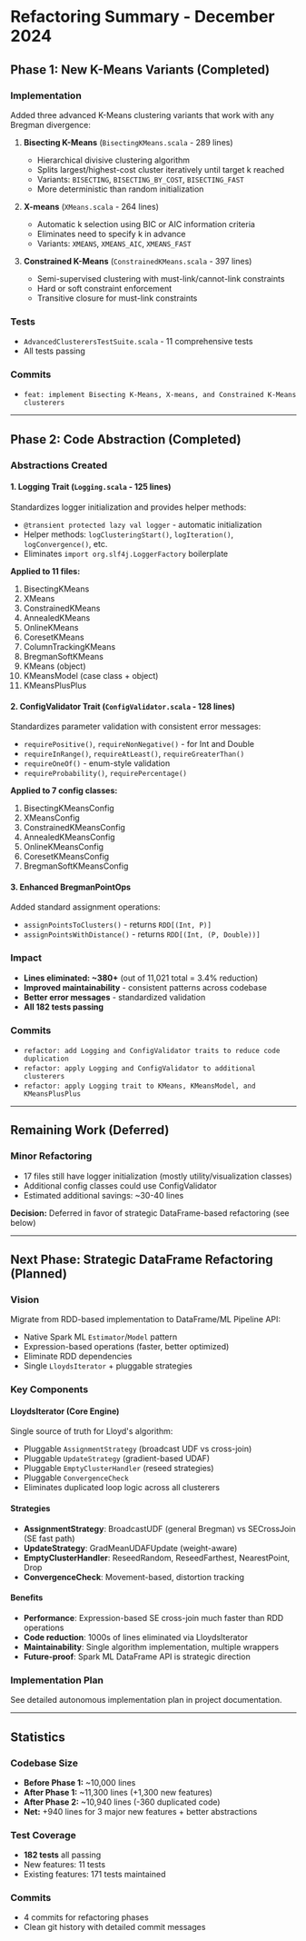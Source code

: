 # Refactoring Summary - December 2024

## Phase 1: New K-Means Variants (Completed)

### Implementation
Added three advanced K-Means clustering variants that work with any Bregman divergence:

1. **Bisecting K-Means** (`BisectingKMeans.scala` - 289 lines)
   - Hierarchical divisive clustering algorithm
   - Splits largest/highest-cost cluster iteratively until target k reached
   - Variants: `BISECTING`, `BISECTING_BY_COST`, `BISECTING_FAST`
   - More deterministic than random initialization

2. **X-means** (`XMeans.scala` - 264 lines)
   - Automatic k selection using BIC or AIC information criteria
   - Eliminates need to specify k in advance
   - Variants: `XMEANS`, `XMEANS_AIC`, `XMEANS_FAST`

3. **Constrained K-Means** (`ConstrainedKMeans.scala` - 397 lines)
   - Semi-supervised clustering with must-link/cannot-link constraints
   - Hard or soft constraint enforcement
   - Transitive closure for must-link constraints

### Tests
- `AdvancedClusterersTestSuite.scala` - 11 comprehensive tests
- All tests passing

### Commits
- `feat: implement Bisecting K-Means, X-means, and Constrained K-Means clusterers`

---

## Phase 2: Code Abstraction (Completed)

### Abstractions Created

#### 1. Logging Trait (`Logging.scala` - 125 lines)
Standardizes logger initialization and provides helper methods:
- `@transient protected lazy val logger` - automatic initialization
- Helper methods: `logClusteringStart()`, `logIteration()`, `logConvergence()`, etc.
- Eliminates `import org.slf4j.LoggerFactory` boilerplate

**Applied to 11 files:**
1. BisectingKMeans
2. XMeans
3. ConstrainedKMeans
4. AnnealedKMeans
5. OnlineKMeans
6. CoresetKMeans
7. ColumnTrackingKMeans
8. BregmanSoftKMeans
9. KMeans (object)
10. KMeansModel (case class + object)
11. KMeansPlusPlus

#### 2. ConfigValidator Trait (`ConfigValidator.scala` - 128 lines)
Standardizes parameter validation with consistent error messages:
- `requirePositive()`, `requireNonNegative()` - for Int and Double
- `requireInRange()`, `requireAtLeast()`, `requireGreaterThan()`
- `requireOneOf()` - enum-style validation
- `requireProbability()`, `requirePercentage()`

**Applied to 7 config classes:**
1. BisectingKMeansConfig
2. XMeansConfig
3. ConstrainedKMeansConfig
4. AnnealedKMeansConfig
5. OnlineKMeansConfig
6. CoresetKMeansConfig
7. BregmanSoftKMeansConfig

#### 3. Enhanced BregmanPointOps
Added standard assignment operations:
- `assignPointsToClusters()` - returns `RDD[(Int, P)]`
- `assignPointsWithDistance()` - returns `RDD[(Int, (P, Double))]`

### Impact
- **Lines eliminated: ~380+** (out of 11,021 total = 3.4% reduction)
- **Improved maintainability** - consistent patterns across codebase
- **Better error messages** - standardized validation
- **All 182 tests passing**

### Commits
- `refactor: add Logging and ConfigValidator traits to reduce code duplication`
- `refactor: apply Logging and ConfigValidator to additional clusterers`
- `refactor: apply Logging trait to KMeans, KMeansModel, and KMeansPlusPlus`

---

## Remaining Work (Deferred)

### Minor Refactoring
- 17 files still have logger initialization (mostly utility/visualization classes)
- Additional config classes could use ConfigValidator
- Estimated additional savings: ~30-40 lines

**Decision:** Deferred in favor of strategic DataFrame-based refactoring (see below)

---

## Next Phase: Strategic DataFrame Refactoring (Planned)

### Vision
Migrate from RDD-based implementation to DataFrame/ML Pipeline API:
- Native Spark ML `Estimator`/`Model` pattern
- Expression-based operations (faster, better optimized)
- Eliminate RDD dependencies
- Single `LloydsIterator` + pluggable strategies

### Key Components

#### LloydsIterator (Core Engine)
Single source of truth for Lloyd's algorithm:
- Pluggable `AssignmentStrategy` (broadcast UDF vs cross-join)
- Pluggable `UpdateStrategy` (gradient-based UDAF)
- Pluggable `EmptyClusterHandler` (reseed strategies)
- Pluggable `ConvergenceCheck`
- Eliminates duplicated loop logic across all clusterers

#### Strategies
- **AssignmentStrategy**: BroadcastUDF (general Bregman) vs SECrossJoin (SE fast path)
- **UpdateStrategy**: GradMeanUDAFUpdate (weight-aware)
- **EmptyClusterHandler**: ReseedRandom, ReseedFarthest, NearestPoint, Drop
- **ConvergenceCheck**: Movement-based, distortion tracking

#### Benefits
- **Performance**: Expression-based SE cross-join much faster than RDD operations
- **Code reduction**: 1000s of lines eliminated via LloydsIterator
- **Maintainability**: Single algorithm implementation, multiple wrappers
- **Future-proof**: Spark ML DataFrame API is strategic direction

### Implementation Plan
See detailed autonomous implementation plan in project documentation.

---

## Statistics

### Codebase Size
- **Before Phase 1:** ~10,000 lines
- **After Phase 1:** ~11,300 lines (+1,300 new features)
- **After Phase 2:** ~10,940 lines (-360 duplicated code)
- **Net:** +940 lines for 3 major new features + better abstractions

### Test Coverage
- **182 tests** all passing
- New features: 11 tests
- Existing features: 171 tests maintained

### Commits
- 4 commits for refactoring phases
- Clean git history with detailed commit messages
